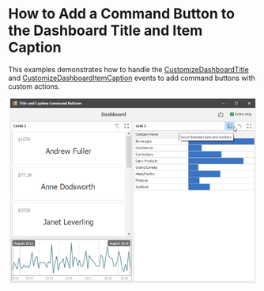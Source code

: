 # How to Add a Command Button to the Dashboard Title and Item Caption

This examples demonstrates how to handle the [CustomizeDashboardTitle](https://docs.devexpress.com/Dashboard/DevExpress.DashboardWin.DashboardViewer.CustomizeDashboardTitle)  and [CustomizeDashboardItemCaption](https://docs.devexpress.com/Dashboard/DevExpress.DashboardWin.DashboardViewer.CustomizeDashboardItemCaption) events to add command buttons with custom actions.

![screenshot](/images/screenshot.png)